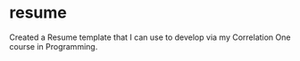# resume

Created a Resume template that I can use to develop via my Correlation One course in Programming. 
